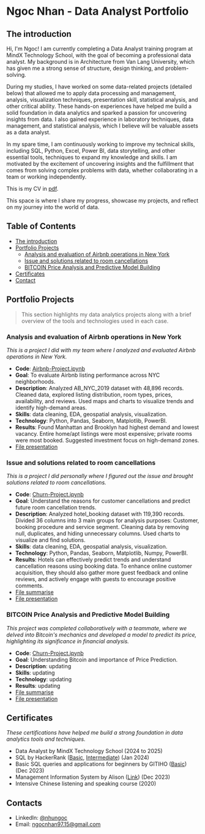# Ngoc Nhan - Data Analyst Portfolio

## The introduction
Hi, I'm Ngoc! I am currently completing a Data Analyst training program at MindX Technology School, with the goal of becoming a professional data analyst. My background is in Architecture from Van Lang University, which has given me a strong sense of structure, design thinking, and problem-solving.

During my studies, I have worked on some data-related projects (detailed below) that allowed me to apply data processing and management, analysis, visualization techniques, presentation skill, statistical analysis, and other critical ability. These hands-on experiences have helped me build a solid foundation in data analytics and sparked a passion for uncovering insights from data. I also gained experience in laboratory techniques, data management, and statistical analysis, which I believe will be valuable assets as a data analyst.

In my spare time, I am continuously working to improve my technical skills, including SQL, Python, Excel, Power BI, data storytelling, and other essential tools, techniques to expand my knowledge and skills. I am motivated by the excitement of uncovering insights and the fulfillment that comes from solving complex problems with data, whether collaborating in a team or working independently.

This is my CV in [pdf](https://github.com/nhungoc1510/Data-Analyst-Portfolio/blob/main/CV_NHAN-NHU-NGOC.pdf).

This space is where I share my progress, showcase my projects, and reflect on my journey into the world of data.

## Table of Contents
- [The introduction](https://github.com/nhungoc1510/Data-Analyst-Portfolio/blob/main/README.md#the-introduction)
- [Portfolio Projects](https://github.com/nhungoc1510/Data-Analyst-Portfolio/blob/main/README.md#portfolio-projects)
     - [Analysis and evaluation of Airbnb operations in New York](https://github.com/nhungoc1510/nhungoc/blob/main/README.md#Analysis-and-evaluation-of-Airbnb-operations-in-New-York)
     - [Issue and solutions related to room cancellations](https://github.com/nhungoc1510/Data-Analyst-Portfolio/blob/main/README.md#Issue-and-solutions-related-to-room-cancellations)
     - [BITCOIN Price Analysis and Predictive Model Building](https://github.com/nhungoc1510/Data-Analyst-Portfolio/blob/main/README.md#BITCOIN-Price-Analysis-and-Predictive-Model-Building)
- [Certificates](https://github.com/nhungoc1510/Data-Analyst-Portfolio/blob/main/README.md#certificates)
- [Contact](https://github.com/nhungoc1510/Data-Analyst-Portfolio/blob/main/README.md#contact)
     
## Portfolio Projects
>This section highlights my data analytics projects along with a brief overview of the tools and technologies used in each case.

### Analysis and evaluation of Airbnb operations in New York
*This is a project I did with my team where I analyzed and evaluated Airbnb operations in New York.*

- **Code**: [Airbnb-Project.ipynb](https://github.com/nhungoc1510/Projects/blob/main/Airbnb-Project.ipynb)
- **Goal**: To evaluate Airbnb listing performance across NYC neighborhoods.
- **Description**: Analyzed AB_NYC_2019 dataset with 48,896 records. Cleaned data, explored listing distribution, room types, prices, availability, and reviews. Used maps and charts to visualize trends and identify high-demand areas.
- **Skills**: data cleaning, EDA, geospatial analysis, visualization.
- **Technology**: Python, Pandas, Seaborn, Matplotlib, PowerBI.
- **Results**: Found Manhattan and Brooklyn had highest demand and lowest vacancy. Entire home/apt listings were most expensive; private rooms were most booked. Suggested investment focus on high-demand zones.
- [File presentation](https://github.com/nhungoc1510/Projects/blob/main/Airbnb-Project.pdf)

### Issue and solutions related to room cancellations
*This is a project I did personally where I figured out the issue and brought solutions related to room cancellations.*

- **Code**: [Churn-Project.ipynb](https://github.com/nhungoc1510/Projects/blob/main/Churn-Project.ipynb)
- **Goal**: Understand the reasons for customer cancellations and predict future room cancellation trends.
- **Description**: Analyzed hotel_booking dataset with 119,390 records. Divided 36 columns into 3 main groups for analysis purposes: Customer, booking procedure and service segment. Cleaning data by removing null, duplicates, and hiding unnecessary columns. Used charts to visualize and find solutions.
- **Skills**: data cleaning, EDA, geospatial analysis, visualization.
- **Technology**: Python, Pandas, Seaborn, Matplotlib, Numpy, PowerBI.
- **Results**: Hotels can effectively predict trends and understand cancellation reasons using booking data. To enhance online customer acquisition, they should also gather more guest feedback and online reviews, and actively engage with guests to encourage positive comments.
- [File summarise](https://github.com/nhungoc1510/Projects/blob/main/Churn-Project%20(2).pdf)
- [File presentation](https://github.com/nhungoc1510/Projects/blob/main/Airbnb-Project.pdf)

### BITCOIN Price Analysis and Predictive Model Building
*This project was completed collaboratively with a teammate, where we delved into Bitcoin's mechanics and developed a model to predict its price, highlighting its significance in financial analysis.*

- **Code**: [Churn-Project.ipynb](https://github.com/nhungoc1510/Projects/blob/main/Churn-Project.ipynb)
- **Goal**: Understanding Bitcoin and importance of Price Prediction.
- **Description**: updating
- **Skills**: updating
- **Technology**: updating
- **Results**: updating
- [File summarise](https://github.com/nhungoc1510/Projects/blob/main/Churn-Project%20(2).pdf)
- [File presentation](https://github.com/nhungoc1510/Projects/blob/main/Airbnb-Project.pdf)

## Certificates
*These certifications have helped me build a strong foundation in data analytics tools and techniques.*

- Data Analyst by MindX Technology School (2024 to 2025)
- SQL by HackerRank ([Basic](https://www.hackerrank.com/certificates/fa6cbd047a61), [Intermediate](https://www.hackerrank.com/certificates/2e980f275342)) (Jan 2024)
- Basic SQL queries and applications for beginners by GITIHO ([Basic](https://gitiho.com/certificate/6KyMJmSNaTx8IrREn2_gZX5PAkfd)) (Dec 2023)
- Management Information System by Alison ([Link](https://alison.com/certification/check/2y10Dc0aSOYhBN2zUE1kTVF25C68ih5ylXh0wDpSF67yN7jWBUa0hLi)) (Dec 2023)
- Intensive Chinese listening and speaking course (2020)

## Contacts
- LinkedIn: [@nhungoc](https://www.linkedin.com/in/nhu-ngoc-nhan-601170184/)
- Email: ngocnhan97.15@gmail.com
